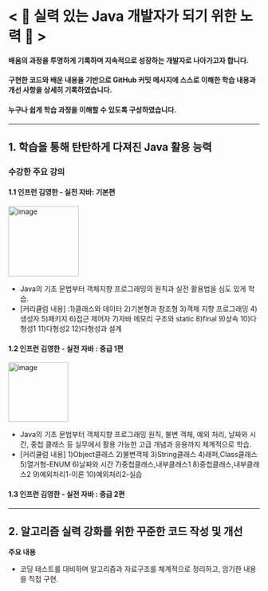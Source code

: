 # < 🌸 실력 있는 Java 개발자가 되기 위한 노력 🌸 >
#### 배움의 과정을 투명하게 기록하며 지속적으로 성장하는 개발자로 나아가고자 합니다.

#### 구현한 코드와 배운 내용을 기반으로 GitHub 커밋 메시지에 스스로 이해한 학습 내용과 개선 사항을 상세히 기록하였습니다.

#### 누구나 쉽게 학습 과정을 이해할 수 있도록 구성하였습니다.
------------------------------
## 1. 학습을 통해 탄탄하게 다져진 Java 활용 능력

### 수강한 주요 강의
#### 1.1 인프런 김영한 - 실전 자바: 기본편
<img width="141" alt="image" src="https://github.com/user-attachments/assets/043327dc-8154-4952-a585-b321cb6d4fa1" />

  - Java의 기초 문법부터 객체지향 프로그래밍의 원칙과 실전 활용법을 심도 있게 학습.
  - [커리큘럼 내용] :1)클래스와 데이터  2)기본형과 참조형  3)객체 지향 프로그래밍  4)생성자  5)패키지  6)접근 제어자  7)자바 메모리 구조와 static  8)final  9)상속  10)다형성1  11)다형성2  12)다형성과 설계

#### 1.2 인프런 김영한 - 실전 자바 : 중급 1편
<img width="120" alt="image" src="https://github.com/user-attachments/assets/76de3742-b203-43e5-b7e9-86a511b2ee81" />

- Java의 기초 문법부터 객체지향 프로그래밍 원칙, 불변 객체, 예외 처리, 날짜와 시간, 중첩 클래스 등 실무에서 활용 가능한 고급 개념과 응용까지 체계적으로 학습.
- [커리큘럼 내용] 1)Object클래스  2)불변객체  3)String클래스  4)래퍼,Class클래스  5)열거형-ENUM  6)날짜와 시간  7)중첩클래스,내부클래스1  8)중첩클래스,내부클래스2  9)예외처리1-이론  10)예외처리2-실습
  
#### 1.3 인프런 김영한 - 실전 자바 : 중급 2편
  
----------------------------
## 2. 알고리즘 실력 강화를 위한 꾸준한 코드 작성 및 개선

**주요 내용**
- 코딩 테스트를 대비하며 알고리즘과 자료구조를 체계적으로 정리하고, 암기한 내용을 직접 구현.



